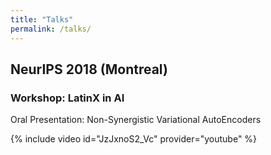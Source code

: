 ```yaml
---
title: "Talks"
permalink: /talks/
---
```


## NeurIPS 2018 (Montreal)
### Workshop: LatinX in AI

Oral Presentation: Non-Synergistic Variational AutoEncoders

{% include video id="JzJxnoS2_Vc" provider="youtube" %}